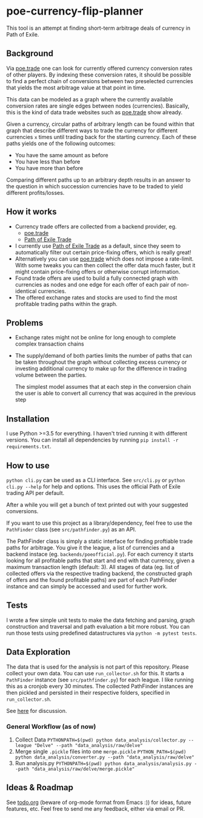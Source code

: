 # poe-currency-flip-planner

This tool is an attempt at finding short-term arbitrage deals of currency in Path of Exile.

## Background
Via [poe.trade](http://currency.poe.trade) one can look for currently offered currency
conversion rates of other players. By indexing these conversion rates, it should be
possible to find a perfect chain of conversions between two preselected currencies that
yields the most arbitrage value at that point in time.

This data can be modeled as a graph where the currently available conversion rates are
single edges between nodes (currencies). Basically, this is the kind of data trade websites
such as [poe.trade](http://currency.poe.trade) show already.

Given a currency, circular paths of arbitrary length can be found within that graph that
describe different ways to trade the currency for different currencies `x` times until
trading back for the starting currency. Each of these paths yields one of the following
outcomes:

* You have the same amount as before
* You have less than before
* You have more than before

Comparing different paths up to an arbitrary depth results in an answer to the question
in which succession currencies have to be traded to yield different profits/losses.


## How it works
* Currency trade offers are collected from a backend provider, eg.
  * [poe.trade](http://poe.trade)
  * [Path of Exile Trade](https://www.pathofexile.com/trade/exchange)
* I currently use [Path of Exile Trade](https://www.pathofexile.com/trade/exchange) as a
  default, since they seem to automatically filter out certain price-fixing offers, which
  is really great!
* Alternatively you can use [poe.trade](http://poe.trade) which does not impose a rate-limit.
  With some tweaks you can then collect the offer data much faster, but it might contain
  price-fixing offers or otherwise corrupt information.
* Found trade offers are used to build a fully connected graph with currencies as nodes
  and one edge for each offer of each pair of non-identical currencies.
* The offered exchange rates and stocks are used to find the most profitable trading paths
  within the graph.


## Problems
* Exchange rates might not be online for long enough to complete complex transaction chains
* The supply/demand of both parties limits the number of paths that can be taken throughout
  the graph without collecting excess currency or investing additional currency to make
  up for the difference in trading volume between the parties.

  The simplest model assumes that at each step in the conversion chain the user is able
  to convert all currency that was acquired in the previous step


## Installation

I use Python >=3.5 for everything. I haven't tried running it with different versions.
You can install all dependencies by running `pip install -r requirements.txt`.


## How to use
`python cli.py` can be used as a CLI interface.
See `src/cli.py` or `python cli.py --help` for help
and options. This uses the official Path of Exile trading API per default.

After a while you will get a bunch of text printed out with your suggested
conversions.

If you want to use this project as a library/dependency, feel free to use the
`PathFinder` class (see `src/pathfinder.py`) as an API.

The PathFinder class is simply a static interface for finding proftiable trade
paths for arbitrage. You give it the league, a list of currencies and a backend
instace (eg. `backends/poeofficial.py`). For each
currency it starts looking for all profitable paths that start and end with that
currency, given a maximum transaction length (default: 3). All stages of data
(eg. list of collected offers via the respective trading backend, the constructed
graph of offers and the found profitable paths) are part of each PathFinder
instance and can simply be accessed and used for further work.


## Tests
I wrote a few simple unit tests to make the data fetching and parsing, graph
construction and traversal and path evaluation a bit more robust. You can run
those tests using predefined datastructures via `python -m pytest tests`.


## Data Exploration
The data that is used for the analysis is not part of this repository. Please
collect your own data. You can use `run_collector.sh` for this. It starts a
`PathFinder` instance (see `src/pathfinder.py`) for each league. I like running
this as a cronjob every 30 minutes. The collected PathFinder instances are then
pickled and persisted in their respective folders, specified in `run_collector.sh`.

See [here](data_analysis/README.md) for discussion.

### General Workflow (as of now)

1. Collect Data
  `PYTHONPATH=$(pwd) python data_analysis/collector.py --league "Delve" --path "data_analysis/raw/delve"`
2. Merge single `.pickle` files into one `merge.pickle`
  `PYTHON_PATH=$(pwd) python data_analysis/converter.py --path "data_analysis/raw/delve"`
3. Run analysis.py
  `PYTHONPATH=$(pwd) python data_analysis/analysis.py --path "data_analysis/raw/delve/merge.pickle"`


## Ideas & Roadmap
See [todo.org](todo.org) (beware of org-mode format from Emacs :)) for ideas, future features, etc. Feel free to send
me any feedback, either via email or PR.
